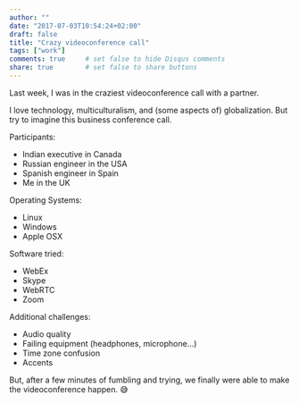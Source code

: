 ```yaml
---
author: ""
date: "2017-07-03T10:54:24+02:00"
draft: false
title: "Crazy videoconference call"
tags: ["work"]
comments: true     # set false to hide Disqus comments
share: true        # set false to share buttons
---
```


Last week, I was in the craziest videoconference call with a partner.   

<!--more-->

I love technology, multiculturalism, and (some aspects of) globalization. But try to imagine this business conference call. 

Participants:
 
* Indian executive in Canada
* Russian engineer in the USA
* Spanish engineer in Spain
* Me in the UK

Operating Systems:
 
* Linux
* Windows
* Apple OSX

Software tried:
 
* WebEx
* Skype
* WebRTC
* Zoom

Additional challenges:
 
* Audio quality
* Failing equipment (headphones, microphone...)
* Time zone confusion
* Accents

But, after a few minutes of fumbling and trying, we finally were able to make the videoconference happen. 😅